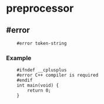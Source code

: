 # preprocessor
## #error

        #error token-string

### Example
        #ifndef __cplusplus
        #error C++ compiler is required
        #endif
        int main(void) {
            return 0;
        }
